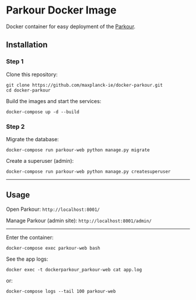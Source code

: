 # Parkour Docker Image

Docker container for easy deployment of the [Parkour](https://github.com/maxplanck-ie/parkour).

## Installation

### Step 1

Clone this repository:
```
git clone https://github.com/maxplanck-ie/docker-parkour.git
cd docker-parkour
```

Build the images and start the services:

```
docker-compose up -d --build
```

### Step 2

Migrate the database:
```
docker-compose run parkour-web python manage.py migrate
```

Create a superuser (admin):
```
docker-compose run parkour-web python manage.py createsuperuser
```

---

## Usage

Open Parkour: ```http://localhost:8001/```

Manage Parkour (admin site): ```http://localhost:8001/admin/```

---

Enter the container:

```
docker-compose exec parkour-web bash
```

See the app logs:

```
docker exec -t dockerparkour_parkour-web cat app.log
```

or:

```
docker-compose logs --tail 100 parkour-web
```
